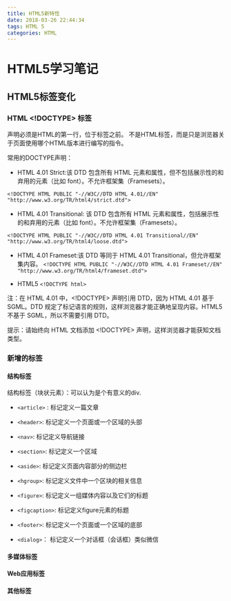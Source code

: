 ```yaml
---
title: HTML5新特性
date: 2018-03-26 22:44:34
tags: HTML 5
categories: HTML
---
```

# HTML5学习笔记

## HTML5标签变化

### HTML <!DOCTYPE> 标签

<!DOCTYPE> 声明必须是HTML的第一行，位于<html>标签之前。

<!DOCTYPE>不是HTML标签，而是只是浏览器关于页面使用哪个HTML版本进行编写的指令。

常用的DOCTYPE声明：
  - HTML 4.01 Strict:该 DTD 包含所有 HTML 元素和属性，但不包括展示性的和弃用的元素（比如 font）。不允许框架集（Framesets）。

  `<!DOCTYPE HTML PUBLIC "-//W3C//DTD HTML 4.01//EN" "http://www.w3.org/TR/html4/strict.dtd">`

  - HTML  4.01 Transitional: 该 DTD 包含所有 HTML 元素和属性，包括展示性的和弃用的元素（比如 font）。不允许框架集（Framesets）。

  `<!DOCTYPE HTML PUBLIC "-//W3C//DTD HTML 4.01 Transitional//EN"
  "http://www.w3.org/TR/html4/loose.dtd">`

  - HTML 4.01 Frameset:该 DTD 等同于 HTML 4.01 Transitional，但允许框架集内容。
    `<!DOCTYPE HTML PUBLIC "-//W3C//DTD HTML 4.01 Frameset//EN"
    "http://www.w3.org/TR/html4/frameset.dtd">`

  - HTML5
  `<!DOCTYPE html>`

注：在 HTML 4.01 中，<!DOCTYPE> 声明引用 DTD，因为 HTML 4.01 基于 SGML。DTD 规定了标记语言的规则，这样浏览器才能正确地呈现内容。HTML5 不基于 SGML，所以不需要引用 DTD。

提示：请始终向 HTML 文档添加 <!DOCTYPE> 声明，这样浏览器才能获知文档类型。

### 新增的标签

#### 结构标签
结构标签（块状元素）：可以认为是个有意义的div.

- `<article>` : 标记定义一篇文章

- `<header>`: 标记定义一个页面或一个区域的头部

- `<nav>`: 标记定义导航链接

- `<section>`: 标记定义一个区域

- `<aside>`: 标记定义页面内容部分的侧边栏

- `<hgroup>`: 标记定义文件中一个区块的相关信息

- `<figure>`: 标记定义一组媒体内容以及它们的标题

- `<figcaption>`: 标记定义figure元素的标题

- `<footer>`: 标记定义一个页面或一个区域的底部

- `<dialog>`： 标记定义一个对话框（会话框）类似微信


#### 多媒体标签

#### Web应用标签

#### 其他标签

